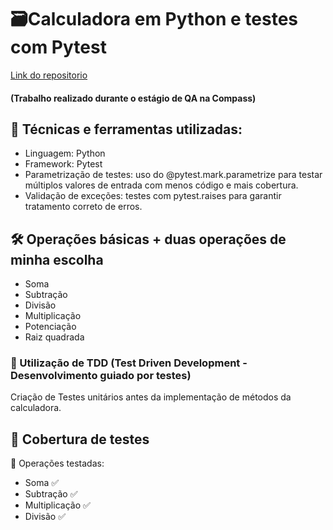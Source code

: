 # 🗃Calculadora em Python e testes com Pytest
[Link do repositorio](https://github.com/meiraBre/calculadoraPy)
#### (Trabalho realizado durante o estágio de QA na Compass)

## 🧰 Técnicas e ferramentas utilizadas:
- Linguagem: Python
- Framework: Pytest
- Parametrização de testes: uso do @pytest.mark.parametrize para testar múltiplos valores de entrada com menos código e mais cobertura.
- Validação de exceções: testes com pytest.raises para garantir tratamento correto de erros.

## 🛠 Operações básicas + duas operações de minha escolha
- Soma
- Subtração
- Divisão
- Multiplicação
- Potenciação
- Raiz quadrada

### 📝 Utilização de TDD (Test Driven Development - Desenvolvimento guiado por testes)
 Criação de Testes unitários antes da implementação de métodos da calculadora.

## 🔎 Cobertura de testes
🔢 Operações testadas:
- Soma ✅
- Subtração ✅
- Multiplicação ✅
- Divisão ✅